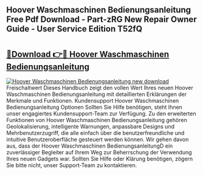 ## Hoover Waschmaschinen Bedienungsanleitung Free Pdf Download - Part-zRG New Repair Owner Guide - User Service Edition T52fQ

# <h2><a href="http://df19ln5.blite.top/?on=Hoover+Waschmaschinen+Bedienungsanleitung">🔗Download 👉🔴 Hoover Waschmaschinen Bedienungsanleitung</a></h2>

[![Hoover Waschmaschinen Bedienungsanleitung new download](https://i.imgur.com/lujVjoI.png)](http://df19ln5.blite.top/?on=Hoover+Waschmaschinen+Bedienungsanleitung)
Freischaltwert Dieses Handbuch zeigt den vollen Wert Ihres neuen Hoover Waschmaschinen Bedienungsanleitung mit detaillierten Erklärungen der Merkmale und Funktionen. Kundensupport Hoover Waschmaschinen Bedienungsanleitung Optionen Sollten Sie Hilfe benötigen, steht Ihnen unser engagiertes Kundensupport-Team zur Verfügung. Zu den erweiterten Funktionen von Hoover Waschmaschinen Bedienungsanleitung gehören Geolokalisierung, intelligente Warnungen, anpassbare Designs und Mehrbenutzerzugriff, die alle einfach über die benutzerfreundliche und intuitive Benutzeroberfläche gesteuert werden können. Wir gehen davon aus, dass der Hoover Waschmaschinen BedienungsanleitungD ein zuverlässiger Begleiter auf Ihrem Weg zur Beherrschung der Verwendung Ihres neuen Gadgets war. Sollten Sie Hilfe oder Klärung benötigen, zögern Sie bitte nicht, unser Support-Team zu kontaktieren.
